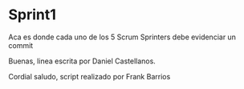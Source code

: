 # Sprint1
Aca es donde cada uno de los 5 Scrum Sprinters debe evidenciar un commit

Buenas, linea escrita por Daniel Castellanos.

Cordial saludo, script realizado por Frank Barrios
